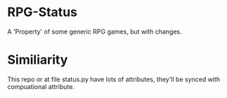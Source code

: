 # RPG-Status
A 'Property' of some generic RPG games, but with changes.

# Similiarity
This repo or at file status.py have lots of attributes, they'll be synced with compuational attribute.
